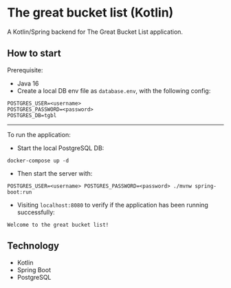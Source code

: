 # The great bucket list (Kotlin)
A Kotlin/Spring backend for The Great Bucket List application.

## How to start

Prerequisite:
- Java 16
- Create a local DB env file as `database.env`, with the following config:
```
POSTGRES_USER=<username>
POSTGRES_PASSWORD=<password>
POSTGRES_DB=tgbl
```

---
To run the application:

- Start the local PostgreSQL DB:
````
docker-compose up -d
````

- Then start the server with:
````
POSTGRES_USER=<username> POSTGRES_PASSWORD=<password> ./mvnw spring-boot:run
````

- Visiting `localhost:8080` to verify if the application has been running successfully:
````
Welcome to the great bucket list!
````

## Technology
- Kotlin
- Spring Boot
- PostgreSQL
